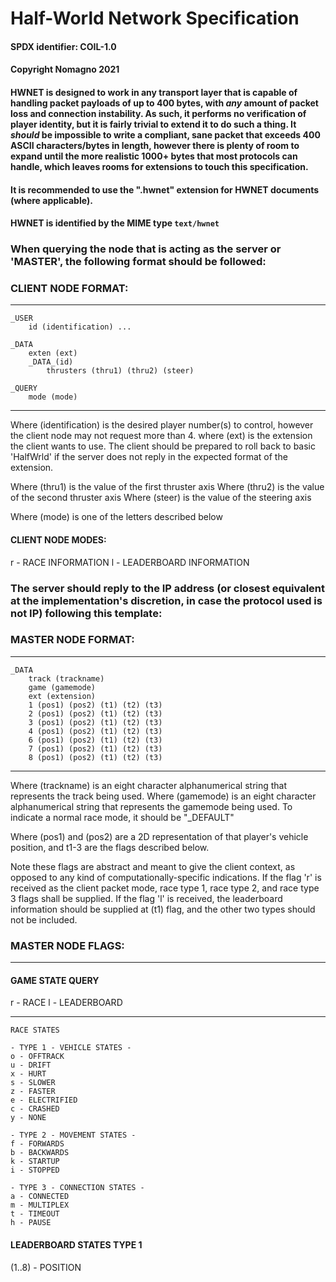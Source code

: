 # Half-World Network Specification

#### SPDX identifier: COIL-1.0
#### Copyright Nomagno 2021

#### HWNET is designed to work in any transport layer that is capable of handling packet payloads of up to 400 bytes, with *any* amount of packet loss and connection instability. As such, it performs no verification of player identity, but it is fairly trivial to extend it to do such a thing. It *should* be impossible to write a compliant, sane packet that exceeds 400 ASCII characters/bytes in length, however there is plenty of room to expand until the more realistic 1000+ bytes that most protocols can handle, which leaves rooms for extensions to touch this specification.

#### It is recommended to use the ".hwnet" extension for HWNET documents (where applicable).
#### HWNET is identified by the MIME type `text/hwnet`

### When querying the node that is acting as the server or 'MASTER', the following format should be followed:

### CLIENT NODE FORMAT:

***
```
_USER
	id (identification) ...

_DATA
	exten (ext)
	_DATA_(id)
		thrusters (thru1) (thru2) (steer)

_QUERY
	mode (mode)
```
***

Where (identification) is the desired player number(s) to control, however the client node may not request more than 4.
where (ext) is the extension the client wants to use. The client should be prepared to roll back to basic 'HalfWrld' if the server does not reply in the expected format of the extension.

Where (thru1) is the value of the first thruster axis
Where (thru2) is the value of the second thruster axis
Where (steer) is the value of the steering axis

Where (mode) is one of the letters described below

#### CLIENT NODE MODES:
r - RACE INFORMATION
l - LEADERBOARD INFORMATION

### The server should reply to the IP address (or closest equivalent at the implementation's discretion, in case the protocol used is not IP) following this template:


### MASTER NODE FORMAT:

***
```
_DATA
	track (trackname)
	game (gamemode)
	ext (extension)
	1 (pos1) (pos2) (t1) (t2) (t3)
	2 (pos1) (pos2) (t1) (t2) (t3)
	3 (pos1) (pos2) (t1) (t2) (t3)
	4 (pos1) (pos2) (t1) (t2) (t3)
	6 (pos1) (pos2) (t1) (t2) (t3)
	7 (pos1) (pos2) (t1) (t2) (t3)
	8 (pos1) (pos2) (t1) (t2) (t3)
```
***

Where (trackname) is an eight character alphanumerical string that represents the track being used.
Where (gamemode) is an eight character alphanumerical string that represents the gamemode being used. To indicate a normal race mode, it should be "_DEFAULT"

Where (pos1) and (pos2) are a 2D representation of that player's vehicle position, and t1-3 are the flags described below.

Note these flags are abstract and meant to give the client context, as opposed to any kind of computationally-specific indications. If the flag 'r' is received as the client packet mode, race type 1, race type 2, and race type 3 flags shall be supplied. If the flag 'l' is received, the leaderboard information should be supplied at (t1) flag, and the other two types should not be included.

### MASTER NODE FLAGS:
***
#### GAME STATE QUERY

r - RACE
l - LEADERBOARD
***

```
RACE STATES

- TYPE 1 - VEHICLE STATES -
o - OFFTRACK
u - DRIFT
x - HURT
s - SLOWER
z - FASTER
e - ELECTRIFIED
c - CRASHED
y - NONE

- TYPE 2 - MOVEMENT STATES -
f - FORWARDS
b - BACKWARDS
k - STARTUP
i - STOPPED

- TYPE 3 - CONNECTION STATES -
a - CONNECTED
m - MULTIPLEX
t - TIMEOUT
h - PAUSE
```

#### LEADERBOARD STATES TYPE 1

(1..8) - POSITION
